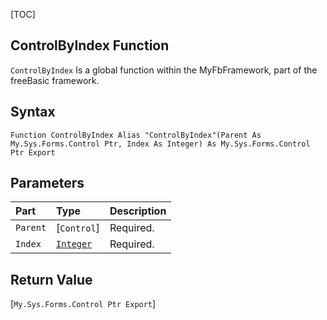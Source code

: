 [TOC]
## ControlByIndex Function

`ControlByIndex` Is a global function within the MyFbFramework, part of the freeBasic framework.
## Syntax

```freeBasic
Function ControlByIndex Alias "ControlByIndex"(Parent As My.Sys.Forms.Control Ptr, Index As Integer) As My.Sys.Forms.Control Ptr Export
```

## Parameters

|Part|Type|Description|
| :------------ | :------------ | :------------ |
|`Parent`|[`Control`]|Required.|
|`Index`|[`Integer`]("https://www.freebasic.net/wiki/KeyPgInteger")|Required.|

## Return Value
[`My.Sys.Forms.Control Ptr Export`]

